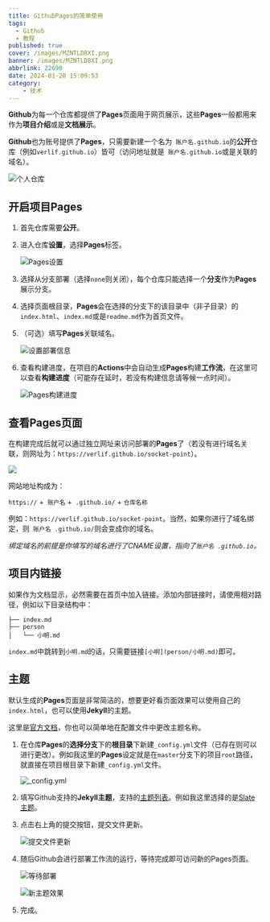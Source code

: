 ```yaml
---
title: GithubPages的简单使用
tags:
  - Github
  - 教程
published: true
cover: /images/MZNTLD8XI.png
banner: /images/MZNTLD8XI.png
abbrlink: 22690
date: 2024-01-20 15:09:53
category:
	- 技术
---
```

**Github**为每一个仓库都提供了**Pages**页面用于网页展示，这些**Pages**一般都用来作为**项目介绍**或是**文档展示**。

**Github**也为账号提供了**Pages**，只需要新建一个名为` 账户名.github.io`的**公开**仓库（例如`verlif.github.io`）皆可（访问地址就是` 账户名.github.io`或是关联的域名）。

![个人仓库](/images/1705737624918.png)

## 开启项目Pages

1. 首先仓库需要**公开**。
2. 进入仓库**设置**，选择**Pages**标签。

    ![Pages设置](/images/1705734821749.png)

3. 选择从分支部署（选择`none`则关闭），每个仓库只能选择一个**分支**作为**Pages**展示分支。
4. 选择页面根目录，**Pages**会在选择的分支下的该目录中（非子目录）的`index.html`、`index.md`或是`readme.md`作为首页文件。
5. （可选）填写**Pages**关联域名。

    ![设置部署信息](/images/1705735195903.png)

6. 查看构建进度，在项目的**Actions**中会自动生成**Pages**构建**工作流**，在这里可以查看**构建进度**（可能存在延时，若没有构建信息请等候一点时间）。

    ![Pages构建进度](/images/1705735723828.png)

## 查看Pages页面

在构建完成后就可以通过独立网址来访问部署的**Pages**了（若没有进行域名关联，则网址为：`https://verlif.github.io/socket-point`）。

![](/images/1705736000693.png)

网站地址构成为：

`https://` +` 账户名` +` .github.io/` + `仓库名称`

例如：`https://verlif.github.io/socket-point`。当然，如果你进行了域名绑定，则` 账户名 .github.io/`则会变成你的域名。

*绑定域名的前提是你填写的域名进行了CNAME设置，指向了`账户名 .github.io`。*

## 项目内链接

如果作为文档显示，必然需要在首页中加入链接。添加内部链接时，请使用相对路径，例如以下目录结构中：

```
├── index.md
├── person
│   └── 小明.md
```

`index.md`中跳转到`小明.md`的话，只需要链接`[小明](person/小明.md)`即可。

## 主题

默认生成的**Pages**页面是非常简洁的，想要更好看页面效果可以使用自己的`index.html`，也可以使用**Jekyll**的主题。

这里是[官方文档](https://docs.github.com/en/pages/setting-up-a-github-pages-site-with-jekyll/adding-a-theme-to-your-github-pages-site-using-jekyll)，你也可以简单地在配置文件中更改主题名称。

1. 在仓库**Pages**的**选择分支**下的**根目录**下新建`_config.yml`文件（已存在则可以进行更改）。例如我这里的**Pages**设定就是在`master`分支下的项目`root`路径，就直接在项目根目录下新建`_config.yml`文件。

    ![_config.yml](/images/1705737113783.png)

2. 填写Github支持的**Jekyll主题**，支持的[主题列表](https://pages.github.com/themes/)。例如我这里选择的是[Slate主题](https://github.com/pages-themes/slate?tab=readme-ov-file)。
3. 点击右上角的提交按钮，提交文件更新。

    ![提交文件更新](/images/1705737377749.png)

4. 随后Github会进行部署工作流的运行，等待完成即可访问新的Pages页面。

    ![等待部署](/images/1705737436566.png)

    ![新主题效果](/images/1705737489580.png)

5. 完成。
